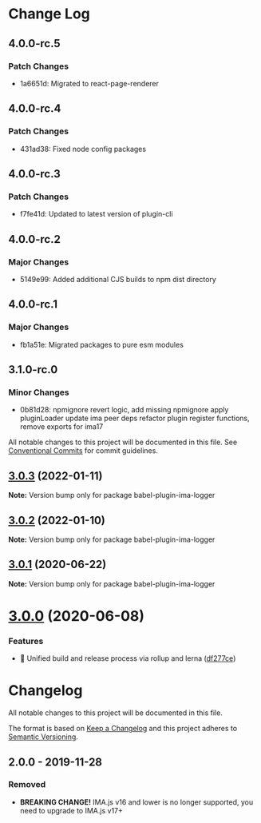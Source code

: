 # Change Log

## 4.0.0-rc.5

### Patch Changes

- 1a6651d: Migrated to react-page-renderer

## 4.0.0-rc.4

### Patch Changes

- 431ad38: Fixed node config packages

## 4.0.0-rc.3

### Patch Changes

- f7fe41d: Updated to latest version of plugin-cli

## 4.0.0-rc.2

### Major Changes

- 5149e99: Added additional CJS builds to npm dist directory

## 4.0.0-rc.1

### Major Changes

- fb1a51e: Migrated packages to pure esm modules

## 3.1.0-rc.0

### Minor Changes

- 0b81d28: npmignore revert logic, add missing npmignore
  apply pluginLoader
  update ima peer deps
  refactor plugin register functions, remove exports for ima17

All notable changes to this project will be documented in this file.
See [Conventional Commits](https://conventionalcommits.org) for commit guidelines.

## [3.0.3](https://github.com/seznam/IMA.js-plugins/compare/babel-plugin-ima-logger@3.0.2...babel-plugin-ima-logger@3.0.3) (2022-01-11)

**Note:** Version bump only for package babel-plugin-ima-logger

## [3.0.2](https://github.com/seznam/IMA.js-plugins/compare/babel-plugin-ima-logger@3.0.1...babel-plugin-ima-logger@3.0.2) (2022-01-10)

**Note:** Version bump only for package babel-plugin-ima-logger

## [3.0.1](https://github.com/seznam/IMA.js-plugins/compare/babel-plugin-ima-logger@3.0.0...babel-plugin-ima-logger@3.0.1) (2020-06-22)

**Note:** Version bump only for package babel-plugin-ima-logger

# [3.0.0](https://github.com/seznam/IMA.js-plugins/compare/babel-plugin-ima-logger@2.0.0...babel-plugin-ima-logger@3.0.0) (2020-06-08)

### Features

- 🎸 Unified build and release process via rollup and lerna ([df277ce](https://github.com/seznam/IMA.js-plugins/commit/df277ce5bae0cacc9c5b4d6957bdc786ac9cf571))

# Changelog

All notable changes to this project will be documented in this file.

The format is based on [Keep a Changelog](http://keepachangelog.com/en/1.0.0/)
and this project adheres to [Semantic Versioning](http://semver.org/spec/v2.0.0.html).

## 2.0.0 - 2019-11-28

### Removed

- **BREAKING CHANGE!** IMA.js v16 and lower is no longer supported, you need to upgrade to IMA.js v17+
